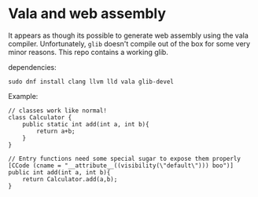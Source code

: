 # Vala and web assembly

It appears as though its possible to generate web assembly using the vala compiler. Unfortunately, `glib` doesn't compile out of the box for some very minor reasons. This repo contains a working glib.

dependencies:
```
sudo dnf install clang llvm lld vala glib-devel
```

Example:
```vala
// classes work like normal!
class Calculator {
	public static int add(int a, int b){
		return a+b;
	}
}

// Entry functions need some special sugar to expose them properly
[CCode (cname = "__attribute__((visibility(\"default\"))) boo")]
public int add(int a, int b){
	return Calculator.add(a,b);
}

```